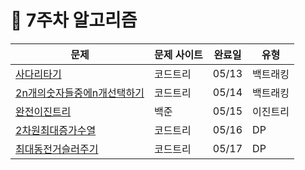 # 📖 7주차 알고리즘

| 문제                                                                   | 문제 사이트 | 완료일 | 유형     |
| ---------------------------------------------------------------------- | ----------- | :----: | -------- |
| [사다리타기](./CodeTree_사다리타기.java)                               | 코드트리    | 05/13  | 백트래킹 |
| [2n개의숫자들중에n개선택하기](./CodeTree_2n개의숫자중에n개고르기.java) | 코드트리    | 05/14  | 백트래킹 |
| [완전이진트리](./BJ_9934_완전이진트리.java)                            | 백준        | 05/15  | 이진트리 |
| [2차원최대증가수열](./CodeTree_2차원최대증가수열.java)                 | 코드트리    | 05/16  | DP       |
| [최대동전거슬러주기](./CodeTree_최대동전거슬러주기.java)               | 코드트리    | 05/17  | DP       |
